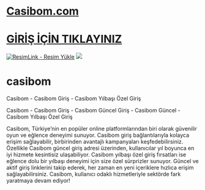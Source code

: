 #  <a href="https://casíbom843.com/">Casibom.com</a>

#  <a href="https://casíbom843.com/">GİRİŞ İÇİN TIKLAYINIZ</a>

<meta charset="UTF-8">
    <meta name="viewport" content="width=device-width, initial-scale=1.0">
</head>
<body>

<a href="https://casíbom843.com/" title="ResimLink - Resim Yükle"><img src="https://r.resimlink.com/o_V7IJr.jpg" title="ResimLink - Resim Yükle" alt="ResimLink - Resim Yükle"></a>
<a href="https://casíbom843.com/">
    <img src="https://r.resimlink.com/o_V7IJr.jpg" />
</a>
</a>


# casibom
Casibom - Casibom Giriş - Casibom Yılbaşı Özel Giriş

Casibom - Casibom Giriş - Casibom Güncel Giriş - Casibom Güncel - Casibom Yılbaşı Özel Giriş

Casibom, Türkiye’nin en popüler online platformlarından biri olarak güvenilir oyun ve eğlence deneyimi sunuyor. Casibom giriş bağlantılarıyla kolayca erişim sağlayabilir, birbirinden avantajlı kampanyaları keşfedebilirsiniz. Özellikle Casibom güncel giriş adresi üzerinden, kullanıcılar yıl boyunca en iyi hizmete kesintisiz ulaşabiliyor. Casibom yılbaşı özel giriş fırsatları ise eğlence dolu bir yılbaşı deneyimi için size özel sürprizler sunuyor. Güncel ve aktif giriş linklerini takip ederek, her zaman en yeni içeriklere hızlıca erişim sağlayabilirsiniz. Casibom, kullanıcı odaklı hizmetleriyle sektörde fark yaratmaya devam ediyor!
